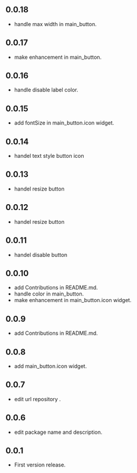 ## 0.0.18

* handle max width in main_button.

## 0.0.17

* make enhancement in main_button.

## 0.0.16

* handle disable label color.

## 0.0.15

* add fontSize in main_button.icon widget.

## 0.0.14

* handel text style button icon

## 0.0.13

* handel resize button

## 0.0.12

* handel resize button

## 0.0.11

* handel disable button

## 0.0.10

* add Contributions in README.md.
* handle color in main_button.
* make enhancement in main_button.icon widget.

## 0.0.9

* add Contributions in README.md.

## 0.0.8

* add main_button.icon widget.

## 0.0.7

* edit url repository .

## 0.0.6

* edit package name and description.

## 0.0.1

* First version release.

